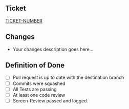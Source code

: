 ## Ticket
[TICKET-NUMBER](https://fundthrough.atlassian.net/browse/TICKET-NUMBER)

## Changes
- Your changes description goes here...

## Definition of Done

- [ ] Pull request is up to date with the destination branch
- [ ] Commits were squashed
- [ ] All Tests are passing
- [ ] At least one code review
- [ ] Screen-Review passed and logged.

